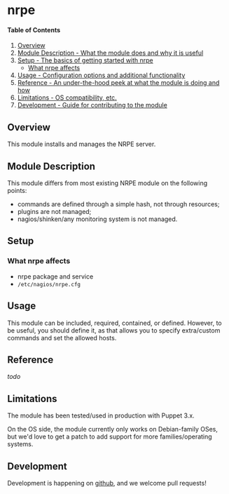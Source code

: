 # nrpe

#### Table of Contents

1. [Overview](#overview)
2. [Module Description - What the module does and why it is useful](#module-description)
3. [Setup - The basics of getting started with nrpe](#setup)
    * [What nrpe affects](#what-nrpe-affects)
4. [Usage - Configuration options and additional functionality](#usage)
5. [Reference - An under-the-hood peek at what the module is doing and how](#reference)
5. [Limitations - OS compatibility, etc.](#limitations)
6. [Development - Guide for contributing to the module](#development)

## Overview

This module installs and manages the NRPE server.

## Module Description

This module differs from most existing NRPE module on the following points:

* commands are defined through a simple hash, not through resources;
* plugins are not managed;
* nagios/shinken/any monitoring system is not managed.

## Setup

### What nrpe affects

* nrpe package and service
* `/etc/nagios/nrpe.cfg`

## Usage

This module can be included, required, contained, or defined.
However, to be useful, you should define it, as that allows you to specify extra/custom commands and set the allowed hosts.

## Reference

*todo*

## Limitations

The module has been tested/used in production with Puppet 3.x.

On the OS side, the module currently only works on Debian-family OSes, but we'd love to get a patch to add support for more families/operating systems.

## Development

Development is happening on [github](https://github.com/OpenConceptConsulting/puppet-nrpe), and we welcome pull requests!

